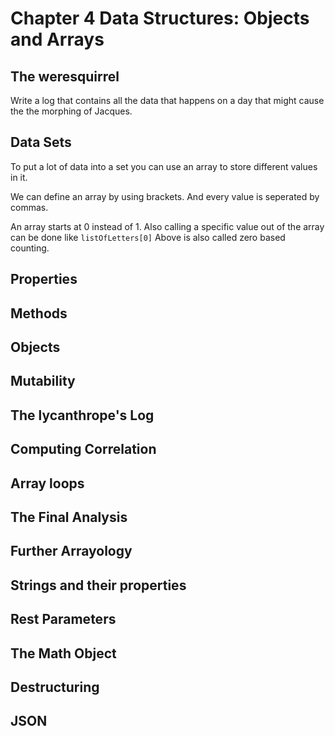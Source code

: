 # Chapter 4 Data Structures: Objects and Arrays

## The weresquirrel
Write a log that contains all the data that happens on a day that might cause the the morphing of Jacques.

## Data Sets
To put a lot of data into a set you can use an array to store different values in it.

We can define an array by using brackets. And every value is seperated by commas.

An array starts at 0 instead of 1.
Also calling a specific value out of the array can be done like `listOfLetters[0]`
Above is also called zero based counting.

## Properties


## Methods
## Objects
## Mutability
## The lycanthrope's Log
## Computing Correlation
## Array loops
## The Final Analysis
## Further Arrayology
## Strings and their properties
## Rest Parameters
## The Math Object
## Destructuring
## JSON